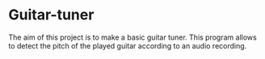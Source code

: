# Guitar-tuner
The aim of this project is to make a basic guitar tuner.
This program allows to detect the pitch of the played guitar according to an audio recording.